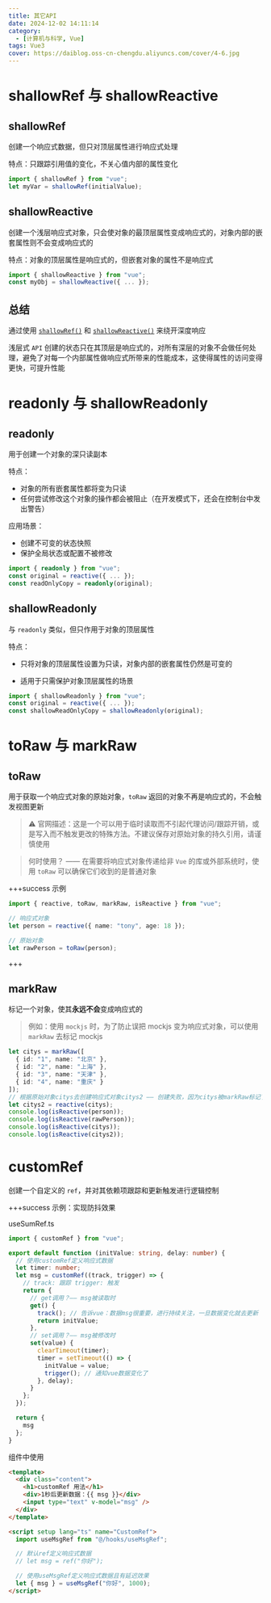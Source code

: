 ```yaml
---
title: 其它API
date: 2024-12-02 14:11:14
category:
  - [计算机与科学, Vue]
tags: Vue3
cover: https://daiblog.oss-cn-chengdu.aliyuncs.com/cover/4-6.jpg
---
```


# shallowRef 与 shallowReactive

## shallowRef

创建一个响应式数据，但只对顶层属性进行响应式处理

特点：只跟踪引用值的变化，不关心值内部的属性变化

```ts
import { shallowRef } from "vue";
let myVar = shallowRef(initialValue);
```

## shallowReactive

创建一个浅层响应式对象，只会使对象的最顶层属性变成响应式的，对象内部的嵌套属性则不会变成响应式的

特点：对象的顶层属性是响应式的，但嵌套对象的属性不是响应式

```ts
import { shallowReactive } from "vue";
const myObj = shallowReactive({ ... });
```

## 总结

通过使用 [`shallowRef()`](https://cn.vuejs.org/api/reactivity-advanced.html#shallowref) 和 [`shallowReactive()`](https://cn.vuejs.org/api/reactivity-advanced.html#shallowreactive) 来绕开深度响应

浅层式 `API` 创建的状态只在其顶层是响应式的，对所有深层的对象不会做任何处理，避免了对每一个内部属性做响应式所带来的性能成本，这使得属性的访问变得更快，可提升性能

# readonly 与 shallowReadonly

## readonly

用于创建一个对象的深只读副本

特点：

- 对象的所有嵌套属性都将变为只读
- 任何尝试修改这个对象的操作都会被阻止（在开发模式下，还会在控制台中发出警告）

应用场景：

- 创建不可变的状态快照
- 保护全局状态或配置不被修改

```ts
import { readonly } from "vue";
const original = reactive({ ... });
const readOnlyCopy = readonly(original);
```

## shallowReadonly

与 `readonly` 类似，但只作用于对象的顶层属性

特点：

- 只将对象的顶层属性设置为只读，对象内部的嵌套属性仍然是可变的

- 适用于只需保护对象顶层属性的场景

```ts
import { shallowReadonly } from "vue";
const original = reactive({ ... });
const shallowReadOnlyCopy = shallowReadonly(original);
```

# toRaw 与 markRaw

## toRaw

用于获取一个响应式对象的原始对象，`toRaw` 返回的对象不再是响应式的，不会触发视图更新

> :warning: 官网描述：这是一个可以用于临时读取而不引起代理访问/跟踪开销，或是写入而不触发更改的特殊方法。不建议保存对原始对象的持久引用，请谨慎使用

> 何时使用？ —— 在需要将响应式对象传递给非 `Vue` 的库或外部系统时，使用 `toRaw` 可以确保它们收到的是普通对象

+++success 示例

```ts
import { reactive, toRaw, markRaw, isReactive } from "vue";

// 响应式对象
let person = reactive({ name: "tony", age: 18 });

// 原始对象
let rawPerson = toRaw(person);
```

+++

## markRaw

标记一个对象，使其**永远不会**变成响应式的

> 例如：使用 `mockjs` 时，为了防止误把 mockjs 变为响应式对象，可以使用 `markRaw` 去标记 mockjs

```ts
let citys = markRaw([
  { id: "1", name: "北京" },
  { id: "2", name: "上海" },
  { id: "3", name: "天津" },
  { id: "4", name: "重庆" }
]);
// 根据原始对象citys去创建响应式对象citys2 —— 创建失败，因为citys被markRaw标记了
let citys2 = reactive(citys);
console.log(isReactive(person));
console.log(isReactive(rawPerson));
console.log(isReactive(citys));
console.log(isReactive(citys2));
```

# customRef

创建一个自定义的 `ref`，并对其依赖项跟踪和更新触发进行逻辑控制

+++success 示例：实现防抖效果

useSumRef.ts

```ts
import { customRef } from "vue";

export default function (initValue: string, delay: number) {
  // 使用customRef定义响应式数据
  let timer: number;
  let msg = customRef((track, trigger) => {
    // track: 跟踪 trigger: 触发
    return {
      // get调用？—— msg被读取时
      get() {
        track(); // 告诉vue：数据msg很重要，进行持续关注，一旦数据变化就去更新
        return initValue;
      },
      // set调用？—— msg被修改时
      set(value) {
        clearTimeout(timer);
        timer = setTimeout(() => {
          initValue = value;
          trigger(); // 通知vue数据变化了
        }, delay);
      }
    };
  });

  return {
    msg
  };
}
```

组件中使用

```html
<template>
  <div class="content">
    <h1>customRef 用法</h1>
    <div>1秒后更新数据：{{ msg }}</div>
    <input type="text" v-model="msg" />
  </div>
</template>

<script setup lang="ts" name="CustomRef">
  import useMsgRef from "@/hooks/useMsgRef";

  // 默认ref定义响应式数据
  // let msg = ref("你好");

  // 使用useMsgRef定义响应式数据且有延迟效果
  let { msg } = useMsgRef("你好", 1000);
</script>
```
